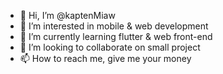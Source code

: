 - 👋 Hi, I’m @kaptenMiaw
- 👀 I’m interested in mobile & web development
- 🌱 I’m currently learning flutter & web front-end
- 💞️ I’m looking to collaborate on small project
- 📫 How to reach me, give me your money

<!---
kaptenMiaw/kaptenMiaw is a ✨ special ✨ repository because its `README.md` (this file) appears on your GitHub profile.
You can click the Preview link to take a look at your changes.
--->
